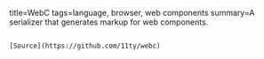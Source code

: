 title=WebC
tags=language, browser, web components
summary=A serializer that generates markup for web components.
~~~~~~

[Source](https://github.com/11ty/webc)
